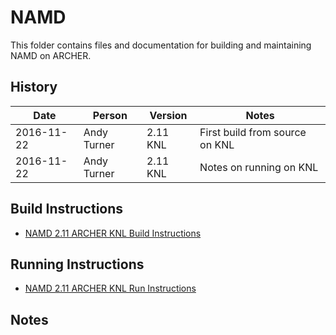 NAMD
====

This folder contains files and documentation for building and maintaining NAMD on ARCHER.

History
-------

Date | Person | Version | Notes
---- | -------|---------|------
2016-11-22 | Andy Turner | 2.11 KNL | First build from source on KNL
2016-11-22 | Andy Turner | 2.11 KNL | Notes on running on KNL

Build Instructions
------------------

* [NAMD 2.11 ARCHER KNL Build Instructions](build_namd_2.11_knl.md)

Running Instructions
--------------------

* [NAMD 2.11 ARCHER KNL Run Instructions](run_namd_2.11_knl.md)

Notes
-----

